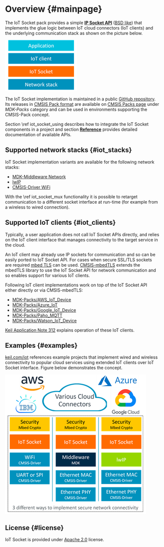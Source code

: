 # Overview {#mainpage}

The IoT Socket pack provides a simple [**IP Socket API**](./modules.html) ([BSD like](https://en.wikipedia.org/wiki/Berkeley_sockets)) that implements the glue logic between IoT cloud connectors (IoT clients) and the underlying communication stack as shown on the picture below.

![Structure of an IoT application](./images/iot_block_diagram.png)

The IoT Socket implementation is maintained in a public [GitHub repository](https://github.com/MDK-Packs/IoT_Socket). Its releases in [CMSIS Pack format](https://www.open-cmsis-pack.org/) are available on [CMSIS Packs page](https://developer.arm.com/tools-and-software/embedded/cmsis/cmsis-packs) under *MDK-Packs* category and can be used in environments supporting the CMSIS-Pack concept.

Section \ref iot_socket_using describes how to integrate the IoT Socket components in a project and section [**Reference**](./modules.html) provides detailed documentation of available APIs.

## Supported network stacks {#iot_stacks}
IoT Socket implementation variants are available for the following network stacks:
- [MDK-Middleware Network](https://www.keil.com/pack/doc/mw/Network/html/index.html)
- [lwIP](https://en.wikipedia.org/wiki/LwIP)
- [CMSIS-Driver WiFi](https://arm-software.github.io/CMSIS_5/Driver/html/group__wifi__interface__gr.html)

With the \ref iot_socket_mux functionality it is possible to retarget communication to a different socket interface at run-time (for example from a wireless to wired connection).

## Supported IoT clients {#iot_clients}

Typically, a user application does not call IoT Socket APIs directly, and relies on the IoT client interface that manages connectivity to the target service in the cloud.

An IoT client may already use IP sockets for communication and so can be easily ported to IoT Socket API. For cases when secure SSL/TLS sockets are required [mbed TLS](https://www.trustedfirmware.org/projects/mbed-tls/) can be used. [CMSIS-mbedTLS](https://github.com/ARM-software/CMSIS-mbedTLS) extends the mbedTLS library to use the IoT Socket API for network communication and so enables support for various IoT clients.

Following IoT client implementations work on top of the IoT Socket API either directly or via CMSIS-mbedTLS:

- [MDK-Packs/AWS_IoT_Device](https://github.com/MDK-Packs/AWS_IoT_Device)
- [MDK-Packs/Azure_IoT](https://github.com/MDK-Packs/Azure_IoT)
- [MDK-Packs/Google_IoT_Device](https://github.com/MDK-Packs/Google_IoT_Device)
- [MDK-Packs/Paho_MQTT](https://github.com/MDK-Packs/Paho_MQTT)
- [MDK-Packs/Watson_IoT_Device](https://github.com/MDK-Packs/Watson_IoT_Device)

[Keil Application Note 312](https://developer.arm.com/documentation/kan312) explains operation of these IoT clients.

## Examples {#examples}

[keil.com/iot](https://www2.keil.com/iot) references example projects that implement wired and wireless connectivity to popular cloud services using extended IoT clients over IoT Socket interface. Figure below demonstrates the concept.

![Examples of IoT applications](./images/iot_examples.png)

## License {#license}

IoT Socket is provided under [Apache 2.0](https://opensource.org/licenses/Apache-2.0) license.
